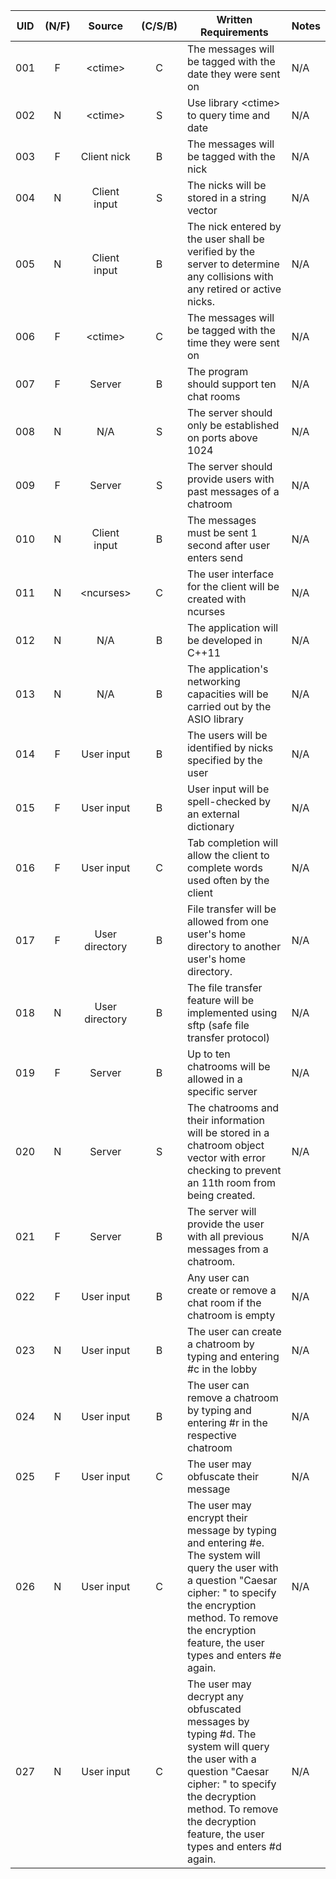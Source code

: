 | UID                | (N/F)              | Source             | (C/S/B)            | Written Requirements                                                                                                       |      Notes      |
| :--------------:   | :----------------: | :----------------: | :----------------: | -------------------------------------------------------------------------------------------------------------------------  | --------------- |
| 001                | F                  | \<ctime\>          | C                  | The messages will be tagged with the date they were sent on                                                                | N/A             |
| 002                | N                  | \<ctime\>          | S                  | Use library \<ctime\> to query time and date                                                                               | N/A             |
| 003                | F                  | Client nick        | B                  | The messages will be tagged with the nick                                                                                  | N/A             |
| 004                | N                  | Client input       | S                  | The nicks will be stored in a string vector                                                                                | N/A             |
| 005                | N                  | Client input       | B                  | The nick entered by the user shall be verified by the server to determine any collisions with any retired or active nicks. | N/A             |
| 006                | F                  | \<ctime\>          | C                  | The messages will be tagged with the time they were sent on                                                                | N/A             |
| 007                | F                  | Server             | B                  | The program should support ten chat rooms                                                                                  | N/A             |
| 008                | N                  | N/A                | S                  | The server should only be established on ports above 1024                                                                  | N/A             |
| 009                | F                  | Server             | S                  | The server should provide users with past messages of a chatroom                                                           | N/A             |
| 010                | N                  | Client input       | B                  | The messages must be sent 1 second after user enters send                                                                  | N/A             |
| 011                | N                  | \<ncurses\>        | C                  | The user interface for the client will be created with ncurses                                                             | N/A             |
| 012                | N                  | N/A                | B                  | The application will be developed in C++11                                                                                 | N/A             |
| 013                | N                  | N/A                | B                  | The application's networking capacities will be carried out by the ASIO library                                            | N/A             |
| 014                | F                  | User input         | B                  | The users will be identified by nicks specified by the user                                                                | N/A             |
| 015                | F                  | User input         | B                  | User input will be spell-checked by an external dictionary                                                                 | N/A             |
| 016                | F                  | User input         | C                  | Tab completion will allow the client to complete words used often by the client                                            | N/A             |
| 017                | F                  | User directory     | B                  | File transfer will be allowed from one user's home directory to another user's home directory.                             | N/A             |
| 018                | N                  | User directory     | B                  | The file transfer feature will be implemented using sftp (safe file transfer protocol)                                     | N/A             |
| 019                | F                  | Server             | B                  | Up to ten chatrooms will be allowed in a specific server           | N/A             |
| 020                | N                  | Server             | S                  | The chatrooms and their information will be stored in a chatroom object vector with error checking to prevent an 11th room from being created. | N/A |
| 021                | F                  | Server             | B                  | The server will provide the user with all previous messages from a chatroom.                                               | N/A             |
| 022                | F                  | User input         | B                  | Any user can create or remove a chat room if the chatroom is empty                                                         | N/A             |
| 023                | N                  | User input         | B                  | The user can create a chatroom by typing and entering #c in the lobby                                                   | N/A             |
| 024                | N                  | User input         | B                  | The user can remove a chatroom by typing and entering #r in the respective chatroom                                         | N/A             |
| 025                | F                  | User input         | C                  | The user may obfuscate their message           | N/A             |
| 026                | N                  | User input         | C                  | The user may encrypt their message by typing and entering #e. The system will query the user with a question "Caesar cipher: " to specify the encryption method. To remove the encryption feature, the user types and enters #e again.           | N/A             |
| 027                | N                  | User input         | C                  | The user may decrypt any obfuscated messages by typing #d. The system will query the user with a question "Caesar cipher: " to specify the decryption method. To remove the decryption feature, the user types and enters #d again.            | N/A             |
